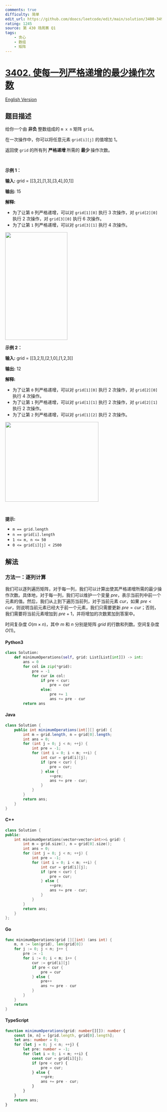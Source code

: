 ```yaml
---
comments: true
difficulty: 简单
edit_url: https://github.com/doocs/leetcode/edit/main/solution/3400-3499/3402.Minimum%20Operations%20to%20Make%20Columns%20Strictly%20Increasing/README.md
rating: 1245
source: 第 430 场周赛 Q1
tags:
    - 贪心
    - 数组
    - 矩阵
---
```


<!-- problem:start -->

# [3402. 使每一列严格递增的最少操作次数](https://leetcode.cn/problems/minimum-operations-to-make-columns-strictly-increasing)

[English Version](/solution/3400-3499/3402.Minimum%20Operations%20to%20Make%20Columns%20Strictly%20Increasing/README_EN.md)

## 题目描述

<!-- description:start -->

<p>给你一个由&nbsp;<b>非负&nbsp;</b>整数组成的 <code>m x n</code> 矩阵 <code>grid</code>。</p>

<p>在一次操作中，你可以将任意元素 <code>grid[i][j]</code> 的值增加 1。</p>

<p>返回使 <code>grid</code> 的所有列&nbsp;<strong>严格递增&nbsp;</strong>所需的&nbsp;<strong>最少&nbsp;</strong>操作次数。</p>

<p>&nbsp;</p>

<p><strong class="example">示例 1：</strong></p>

<div class="example-block">
<p><strong>输入:</strong> <span class="example-io">grid = [[3,2],[1,3],[3,4],[0,1]]</span></p>

<p><strong>输出:</strong> <span class="example-io">15</span></p>

<p><strong>解释:</strong></p>

<ul>
	<li>为了让第 <code>0</code>&nbsp;列严格递增，可以对 <code>grid[1][0]</code> 执行 3 次操作，对 <code>grid[2][0]</code> 执行 2 次操作，对 <code>grid[3][0]</code> 执行 6 次操作。</li>
	<li>为了让第 <code>1</code>&nbsp;列严格递增，可以对 <code>grid[3][1]</code> 执行 4 次操作。</li>
</ul>
<img alt="" src="https://fastly.jsdelivr.net/gh/doocs/leetcode@main/solution/3400-3499/3402.Minimum%20Operations%20to%20Make%20Columns%20Strictly%20Increasing/images/firstexample.png" style="width: 200px; height: 347px;" /></div>

<p><strong class="example">示例 2：</strong></p>

<div class="example-block">
<p><strong>输入:</strong> <span class="example-io">grid = [[3,2,1],[2,1,0],[1,2,3]]</span></p>

<p><strong>输出:</strong> <span class="example-io">12</span></p>

<p><strong>解释:</strong></p>

<ul>
	<li>为了让第 <code>0</code>&nbsp;列严格递增，可以对 <code>grid[1][0]</code> 执行 2 次操作，对 <code>grid[2][0]</code> 执行 4 次操作。</li>
	<li>为了让第 <code>1</code>&nbsp;列严格递增，可以对 <code>grid[1][1]</code> 执行 2 次操作，对 <code>grid[2][1]</code> 执行 2 次操作。</li>
	<li>为了让第 <code>2</code>&nbsp;列严格递增，可以对 <code>grid[1][2]</code> 执行 2 次操作。</li>
</ul>
<img alt="" src="https://fastly.jsdelivr.net/gh/doocs/leetcode@main/solution/3400-3499/3402.Minimum%20Operations%20to%20Make%20Columns%20Strictly%20Increasing/images/secondexample.png" style="width: 300px; height: 257px;" /></div>

<p>&nbsp;</p>

<p><strong>提示:</strong></p>

<ul>
	<li><code>m == grid.length</code></li>
	<li><code>n == grid[i].length</code></li>
	<li><code>1 &lt;= m, n &lt;= 50</code></li>
	<li><code>0 &lt;= grid[i][j] &lt; 2500</code></li>
</ul>

<!-- description:end -->

## 解法

<!-- solution:start -->

### 方法一：逐列计算

我们可以逐列遍历矩阵，对于每一列，我们可以计算出使其严格递增所需的最少操作次数。具体地，对于每一列，我们可以维护一个变量 $\textit{pre}$，表示当前列中前一个元素的值。然后，我们从上到下遍历当前列，对于当前元素 $\textit{cur}$，如果 $\textit{pre} < \textit{cur}$，则说明当前元素已经大于前一个元素，我们只需要更新 $\textit{pre} = \textit{cur}$；否则，我们需要将当前元素增加到 $\textit{pre} + 1$，并将增加的次数累加到答案中。

时间复杂度 $O(m \times n)$，其中 $m$ 和 $n$ 分别是矩阵 $\textit{grid}$ 的行数和列数。空间复杂度 $O(1)$。

<!-- tabs:start -->

#### Python3

```python
class Solution:
    def minimumOperations(self, grid: List[List[int]]) -> int:
        ans = 0
        for col in zip(*grid):
            pre = -1
            for cur in col:
                if pre < cur:
                    pre = cur
                else:
                    pre += 1
                    ans += pre - cur
        return ans
```

#### Java

```java
class Solution {
    public int minimumOperations(int[][] grid) {
        int m = grid.length, n = grid[0].length;
        int ans = 0;
        for (int j = 0; j < n; ++j) {
            int pre = -1;
            for (int i = 0; i < m; ++i) {
                int cur = grid[i][j];
                if (pre < cur) {
                    pre = cur;
                } else {
                    ++pre;
                    ans += pre - cur;
                }
            }
        }
        return ans;
    }
}
```

#### C++

```cpp
class Solution {
public:
    int minimumOperations(vector<vector<int>>& grid) {
        int m = grid.size(), n = grid[0].size();
        int ans = 0;
        for (int j = 0; j < n; ++j) {
            int pre = -1;
            for (int i = 0; i < m; ++i) {
                int cur = grid[i][j];
                if (pre < cur) {
                    pre = cur;
                } else {
                    ++pre;
                    ans += pre - cur;
                }
            }
        }
        return ans;
    }
};
```

#### Go

```go
func minimumOperations(grid [][]int) (ans int) {
	m, n := len(grid), len(grid[0])
	for j := 0; j < n; j++ {
		pre := -1
		for i := 0; i < m; i++ {
			cur := grid[i][j]
			if pre < cur {
				pre = cur
			} else {
				pre++
				ans += pre - cur
			}
		}
	}
	return
}
```

#### TypeScript

```ts
function minimumOperations(grid: number[][]): number {
    const [m, n] = [grid.length, grid[0].length];
    let ans: number = 0;
    for (let j = 0; j < n; ++j) {
        let pre: number = -1;
        for (let i = 0; i < m; ++i) {
            const cur = grid[i][j];
            if (pre < cur) {
                pre = cur;
            } else {
                ++pre;
                ans += pre - cur;
            }
        }
    }
    return ans;
}
```

<!-- tabs:end -->

<!-- solution:end -->

<!-- problem:end -->
